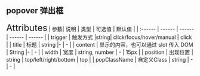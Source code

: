 ## popover 弹出框

<ClientOnly>
  <dz-popover/>
<font size=5>Attributes</font>
| 参数| 说明 | 类型 | 可选值 | 默认值 |
| :------ | ------ | ------ | ------ | ------ |
| trigger | 触发方式 |string| 	click/focus/hover/manual | click |
| title | 标题 | string |- | - |
| content | 显示的内容，也可以通过 slot 传入 DOM | String |- | - |
| width | 宽度 | string, number | - | 15px |
| position | 出现位置 | string | top/left/right/bottom | top |
| popClassName | 自定义Class | string | - | - |


</ClientOnly>